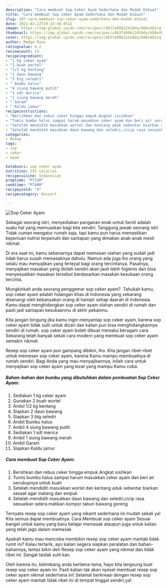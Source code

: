 ```yaml
---
description: "Cara membuat Sop Ceker Ayam Sederhana dan Mudah Dibuat"
title: "Cara membuat Sop Ceker Ayam Sederhana dan Mudah Dibuat"
slug: 107-cara-membuat-sop-ceker-ayam-sederhana-dan-mudah-dibuat
date: 2021-03-22T19:15:49.051Z
image: https://img-global.cpcdn.com/recipes/c4b37a99b12418da/680x482cq70/sop-ceker-ayam-foto-resep-utama.jpg
thumbnail: https://img-global.cpcdn.com/recipes/c4b37a99b12418da/680x482cq70/sop-ceker-ayam-foto-resep-utama.jpg
cover: https://img-global.cpcdn.com/recipes/c4b37a99b12418da/680x482cq70/sop-ceker-ayam-foto-resep-utama.jpg
author: Madge Rios
ratingvalue: 4.2
reviewcount: 13
recipeingredient:
- "1 kg ceker ayam"
- "2 buah wortel"
- "1/2 kg kentang"
- "2 daun bawang"
- "3 btg seledri"
- " Bumbu halus"
- "4 siung bawang putih"
- "1 sdt merica"
- "1 siung bawang merah"
- " Garam"
- " Kaldu jamur"
recipeinstructions:
- "Bersihkan dan rebus ceker hingga empuk.Angkat sisihkan"
- "Tumis bumbu halus sampai harum masukkan ceker ayam dan beri air secukupnya untuk kuah"
- "Setelah mendidih masukkan wortel dan kentang aduk sebentar biarkan sesaat agar matang dan empuk"
- "Setelah mendidih masukkan daun bawang dan seledri,cicip rasa sesuaikan selera.matikan kompor taburi bawang goreng"
categories:
- Resep
tags:
- sop
- ceker
- ayam

katakunci: sop ceker ayam 
nutrition: 255 calories
recipecuisine: Indonesian
preptime: "PT15M"
cooktime: "PT40M"
recipeyield: "4"
recipecategory: Dessert

---
```



![Sop Ceker Ayam](https://img-global.cpcdn.com/recipes/c4b37a99b12418da/680x482cq70/sop-ceker-ayam-foto-resep-utama.jpg)

Sebagai seorang istri, menyediakan panganan enak untuk famili adalah suatu hal yang memuaskan bagi kita sendiri. Tanggung jawab seorang istri Tidak cuman mengatur rumah saja, tapi kamu pun harus memastikan keperluan nutrisi terpenuhi dan santapan yang dimakan anak-anak mesti nikmat.

Di era  saat ini, kamu sebenarnya dapat memesan olahan yang sudah jadi tidak harus susah memasaknya dahulu. Namun ada juga lho orang yang selalu mau menyajikan yang terlezat bagi orang tercintanya. Pasalnya, menyajikan masakan yang diolah sendiri akan jauh lebih higienis dan bisa menyesuaikan masakan tersebut berdasarkan masakan kesukaan orang tercinta. 



Mungkinkah anda seorang penggemar sop ceker ayam?. Tahukah kamu, sop ceker ayam adalah hidangan khas di Indonesia yang sekarang disenangi oleh kebanyakan orang di hampir setiap daerah di Indonesia. Kamu dapat menghidangkan sop ceker ayam olahan sendiri di rumah dan pasti jadi santapan kesukaanmu di akhir pekanmu.

Kita jangan bingung jika kamu ingin menyantap sop ceker ayam, karena sop ceker ayam tidak sulit untuk dicari dan kalian pun bisa menghidangkannya sendiri di rumah. sop ceker ayam boleh dibuat memalui beragam cara. Sekarang telah banyak sekali cara modern yang membuat sop ceker ayam semakin nikmat.

Resep sop ceker ayam pun gampang dibikin, lho. Kita jangan ribet-ribet untuk memesan sop ceker ayam, karena Kamu mampu membuatnya di rumah sendiri. Bagi Anda yang mau menyajikannya, inilah cara untuk menyajikan sop ceker ayam yang lezat yang mampu Kamu coba.

<!--inarticleads1-->

##### Bahan-bahan dan bumbu yang dibutuhkan dalam pembuatan Sop Ceker Ayam:

1. Sediakan 1 kg ceker ayam
1. Gunakan 2 buah wortel
1. Ambil 1/2 kg kentang
1. Siapkan 2 daun bawang
1. Siapkan 3 btg seledri
1. Ambil  Bumbu halus
1. Ambil 4 siung bawang putih
1. Sediakan 1 sdt merica
1. Ambil 1 siung bawang merah
1. Ambil  Garam
1. Siapkan  Kaldu jamur




<!--inarticleads2-->

##### Cara membuat Sop Ceker Ayam:

1. Bersihkan dan rebus ceker hingga empuk.Angkat sisihkan
1. Tumis bumbu halus sampai harum masukkan ceker ayam dan beri air secukupnya untuk kuah
1. Setelah mendidih masukkan wortel dan kentang aduk sebentar biarkan sesaat agar matang dan empuk
1. Setelah mendidih masukkan daun bawang dan seledri,cicip rasa sesuaikan selera.matikan kompor taburi bawang goreng




Ternyata resep sop ceker ayam yang nikamt sederhana ini mudah sekali ya! Kita semua dapat membuatnya. Cara Membuat sop ceker ayam Sesuai banget untuk kamu yang baru belajar memasak ataupun juga untuk kalian yang telah jago dalam memasak.

Apakah kamu mau mencoba membikin resep sop ceker ayam mantab tidak rumit ini? Kalau tertarik, ayo kalian segera siapkan peralatan dan bahan-bahannya, lantas bikin deh Resep sop ceker ayam yang nikmat dan tidak ribet ini. Sangat taidak sulit kan. 

Oleh karena itu, ketimbang anda berlama-lama, hayo kita langsung buat resep sop ceker ayam ini. Pasti kalian tak akan nyesel membuat resep sop ceker ayam nikmat sederhana ini! Selamat berkreasi dengan resep sop ceker ayam mantab tidak ribet ini di tempat tinggal sendiri,ya!.

